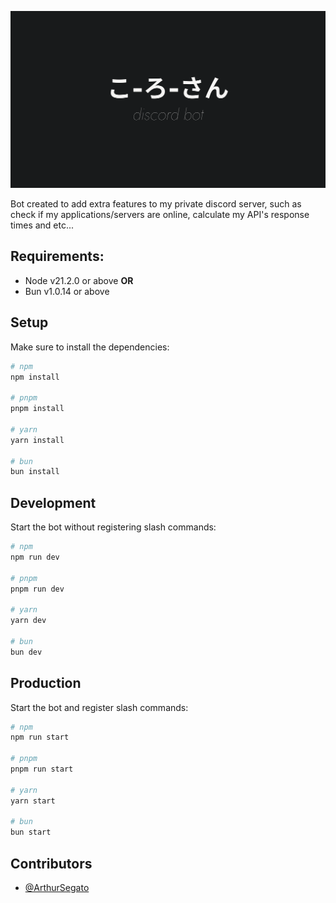 ![Discord bot logo](/github-banner.svg "Discord bot logo")

Bot created to add extra features to my private discord server, such as check if my applications/servers are online, calculate my API's response times and etc...

## Requirements:

- Node v21.2.0 or above
  **OR**
- Bun v1.0.14 or above

## Setup

Make sure to install the dependencies:

```bash
# npm
npm install

# pnpm
pnpm install

# yarn
yarn install

# bun
bun install
```

## Development

Start the bot without registering slash commands:

```bash
# npm
npm run dev

# pnpm
pnpm run dev

# yarn
yarn dev

# bun
bun dev
```

## Production

Start the bot and register slash commands:

```bash
# npm
npm run start

# pnpm
pnpm run start

# yarn
yarn start

# bun
bun start
```

## Contributors

- [@ArthurSegato](https://github.com/ArthurSegato)
